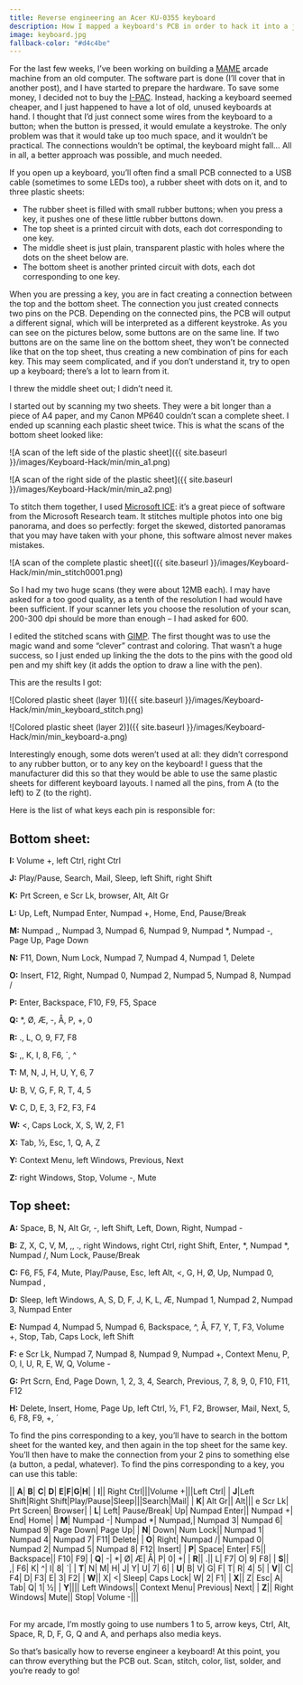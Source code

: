 ```yaml
---
title: Reverse engineering an Acer KU-0355 keyboard
description: How I mapped a keyboard's PCB in order to hack it into a joystick controller.
image: keyboard.jpg
fallback-color: "#d4c4be"
---
```


For the last few weeks, I’ve been working on building a [MAME](http://mamedev.org/) arcade machine from an old computer. The software part is done (I’ll cover that in another post), and I have started to prepare the hardware. To save some money, I decided not to buy the [I-PAC](https://www.ultimarc.com/ipac1.html). Instead, hacking a keyboard seemed cheaper, and I just happened to have a lot of old, unused keyboards at hand. I thought that I’d just connect some wires from the keyboard to a button; when the button is pressed, it would emulate a keystroke. The only problem was that it would take up too much space, and it wouldn’t be practical. The connections wouldn’t be optimal, the keyboard might fall… All in all, a better approach was possible, and much needed.

If you open up a keyboard, you’ll often find a small PCB connected to a USB cable (sometimes to some LEDs too), a rubber sheet with dots on it, and to three plastic sheets:

<!-- More -->

- The rubber sheet is filled with small rubber buttons; when you press a key, it pushes one of these little rubber buttons down.
- The top sheet is a printed circuit with dots, each dot corresponding to one key.
- The middle sheet is just plain, transparent plastic with holes where the dots on the sheet below are.
- The bottom sheet is another printed circuit with dots, each dot corresponding to one key.


When you are pressing a key, you are in fact creating a connection between the top and the bottom sheet. The connection you just created connects two pins on the PCB. Depending on the connected pins, the PCB will output a different signal, which will be interpreted as a different keystroke.
As you can see on the pictures below, some buttons are on the same line. If two buttons are on the same line on the bottom sheet, they won’t be connected like that on the top sheet, thus creating a new combination of pins for each key. This may seem complicated, and if you don’t understand it, try to open up a keyboard; there’s a lot to learn from it.

I threw the middle sheet out; I didn’t need it.

I started out by scanning my two sheets. They were a bit longer than a piece of A4 paper, and my Canon MP640 couldn’t scan a complete sheet. I ended up scanning each plastic sheet twice. This is what the scans of the bottom sheet looked like:

![A scan of the left side of the plastic sheet]({{ site.baseurl }}/images/Keyboard-Hack/min/min_a1.png)

![A scan of the right side of the plastic sheet]({{ site.baseurl }}/images/Keyboard-Hack/min/min_a2.png)

To stitch them together, I used [Microsoft ICE](https://research.microsoft.com/en-us/um/redmond/groups/ivm/ice/): it’s a great piece of software from the Microsoft Research team. It stitches multiple photos into one big panorama, and does so perfectly: forget the  skewed, distorted panoramas that you may have taken with your phone, this software almost never makes mistakes.

![A scan of the complete plastic sheet]({{ site.baseurl }}/images/Keyboard-Hack/min/min_stitch0001.png)

So I had my two huge scans (they were about 12MB each). I may have asked for a too good quality, as a tenth of the resolution I had would have been sufficient. If your scanner lets you choose the resolution of your scan, 200-300 dpi should be more than enough – I had asked for 600.

I edited the stitched scans with [GIMP](https://www.gimp.org/). The first thought was to use the magic wand and some “clever” contrast and coloring. That wasn’t a huge success, so I just ended up linking the the dots to the pins with the good old pen and my shift key (it adds the option to draw a line with the pen).

This are the results I got:

![Colored plastic sheet (layer 1)]({{ site.baseurl }}/images/Keyboard-Hack/min/min_keyboard_stitch.png)

![Colored plastic sheet (layer 2)]({{ site.baseurl }}/images/Keyboard-Hack/min/min_keyboard-a.png)


Interestingly enough, some dots weren’t used at all: they didn’t correspond to any rubber button, or to any key on the keyboard! I guess that the manufacturer did this so that they would be able to use the same plastic sheets for different keyboard layouts.
I named all the pins, from A (to the left) to Z (to the right).

Here is the list of what keys each pin is responsible for:

## Bottom sheet:

**I:** Volume +, left Ctrl, right Ctrl

**J:** Play/Pause, Search, Mail, Sleep, left Shift, right Shift

**K:** Prt Screen, e Scr Lk, browser, Alt, Alt Gr

**L:** Up, Left, Numpad Enter, Numpad +, Home, End, Pause/Break

**M:** Numpad ,, Numpad 3, Numpad 6, Numpad 9, Numpad *, Numpad -, Page Up, Page Down

**N:** F11, Down, Num Lock, Numpad 7, Numpad 4, Numpad 1, Delete

**O:** Insert, F12, Right, Numpad 0, Numpad 2, Numpad 5, Numpad 8, Numpad /

**P:** Enter, Backspace, F10, F9, F5, Space

**Q:** *, Ø, Æ, -, Å, P, +, 0

**R:** ., L, O, 9, F7, F8

**S:** ,, K, I, 8, F6, ´, ^

**T:** M, N, J, H, U, Y, 6, 7

**U:** B, V, G, F, R, T, 4, 5

**V:** C, D, E, 3, F2, F3, F4

**W:** <, Caps Lock, X, S, W, 2, F1

**X:** Tab, ½, Esc, 1, Q, A, Z

**Y:** Context Menu, left Windows, Previous, Next

**Z:** right Windows, Stop, Volume -, Mute

## Top sheet:

**A:** Space, B, N, Alt Gr, -, left Shift, Left, Down, Right, Numpad -

**B:** Z, X, C, V, M, ,, ., right Windows, right Ctrl, right Shift, Enter, *, Numpad *,  Numpad /, Num Lock, Pause/Break

**C:** F6, F5, F4, Mute, Play/Pause, Esc, left Alt, <, G, H, Ø, Up, Numpad 0, Numpad ,

**D:** Sleep, left Windows, A, S, D, F, J, K, L, Æ, Numpad 1, Numpad 2, Numpad 3, Numpad Enter

**E:** Numpad 4, Numpad 5, Numpad 6, Backspace, ^, Å, F7, Y, T, F3, Volume +, 
Stop, Tab, Caps Lock, left Shift

**F:** e Scr Lk, Numpad 7, Numpad 8, Numpad 9, Numpad +, Context Menu, P, O, I, U, R, E, W, Q, Volume -

**G:** Prt Scrn, End, Page Down, 1, 2, 3, 4, Search, Previous, 7, 8, 9, 0, F10, F11, F12

**H:** Delete, Insert, Home, Page Up, left Ctrl, ½, F1, F2, Browser, Mail, Next, 5, 6, F8, F9, +, ´

To find the pins corresponding to a key, you’ll have to search in the bottom sheet for the wanted key, and then again in the top sheet for the same key. You’ll then have to make the connection from your 2 pins to something else (a button, a pedal, whatever). To find the pins corresponding to a key, you can use this table:

|| **A**| **B**| **C**| **D**| **E**|**F**|**G**|**H**|
| **I**|| Right Ctrl|||Volume +|||Left Ctrl|
| **J**|Left Shift|Right Shift|Play/Pause|Sleep|||Search|Mail|
| **K**| Alt Gr|| Alt||| e Scr Lk| Prt Screen| Browser|
| **L**| Left| Pause/Break| Up| Numpad Enter|| Numpad +| End| Home|
| **M**| Numpad -| Numpad *| Numpad,| Numpad 3| Numpad 6| Numpad 9| Page Down| Page Up|
| **N**| Down| Num Lock|| Numpad 1| Numpad 4| Numpad 7| F11| Delete|
| **O**| Right| Numpad /| Numpad 0| Numpad 2| Numpad 5| Numpad 8| F12| Insert|
| **P**| Space| Enter| F5|| Backspace|| F10| F9|
| **Q**| -| *| Ø| Æ| Å| P| 0| +| 
| **R**|| .|| L| F7| O| 9| F8|
| **S**|| ,| F6| K| ^| I| 8| `| 
| **T**| N| M| H| J| Y| U| 7| 6|
| **U**| B| V| G| F| T| R| 4| 5|
| **V**|| C| F4| D| F3| E| 3| F2|
| **W**|| X| <| Sleep| Caps Lock| W| 2| F1|
| **X**|| Z| Esc| A| Tab| Q| 1| ½|
| **Y**|||| Left Windows|| Context Menu| Previous| Next|
| **Z**|| Right Windows| Mute|| Stop| Volume -|||

<br/>
For my arcade, I’m mostly going to use numbers 1 to 5, arrow keys, Ctrl, Alt, Space, R, D, F, G, Q and A, and perhaps also media keys.

So that’s basically how to reverse engineer a keyboard! At this point, you can throw everything but the PCB out. Scan, stitch, color, list, solder,  and you’re ready to go!